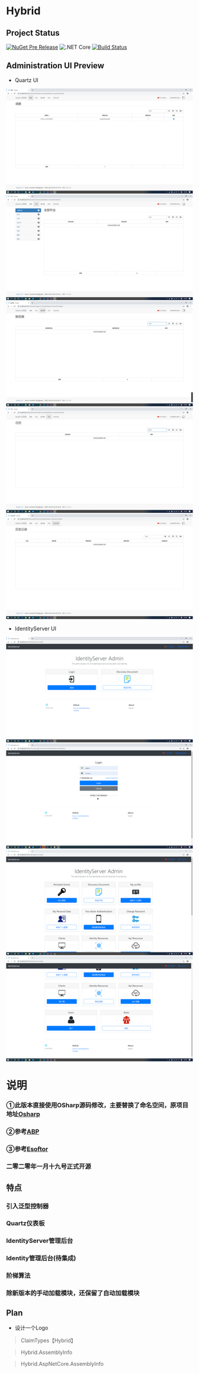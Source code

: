 # Hybrid

## Project Status

[![NuGet Pre Release](https://img.shields.io/nuget/vpre/Hybrid.svg)](https://www.nuget.org/packages/Hybrid/)
![.NET Core](https://github.com/ArcherTrister/Hybrid/workflows/.NET%20Core/badge.svg)
[![Build Status](https://dev.azure.com/ArcherTrister/Hybrid/_apis/build/status/ArcherTrister.Hybrid?branchName=master)](https://dev.azure.com/ArcherTrister/Hybrid/_build/latest?definitionId=3&branchName=master)

## Administration UI Preview

- Quartz UI

![Quartz-Admin-Preview](docs/Images/Quartz-Admin-Preview1.png)
![Quartz-Admin-Preview](docs/Images/Quartz-Admin-Preview2.png)
![Quartz-Admin-Preview](docs/Images/Quartz-Admin-Preview3.png)
![Quartz-Admin-Preview](docs/Images/Quartz-Admin-Preview4.png)
![Quartz-Admin-Preview](docs/Images/Quartz-Admin-Preview5.png)

- IdentityServer UI

![IdentityServer-Admin-Preview](docs/Images/IdentityServer-Admin-Preview1.png)
![IdentityServer-Admin-Preview](docs/Images/IdentityServer-Admin-Preview4.png)
![IdentityServer-Admin-Preview](docs/Images/IdentityServer-Admin-Preview2.png)
![IdentityServer-Admin-Preview](docs/Images/IdentityServer-Admin-Preview3.png)

# 说明
### ①此版本直接使用OSharp源码修改，主要替换了命名空间，原项目地址<a href="https://github.com/i66soft/osharp" target="_blank">Osharp</a>
### ②参考<a href="https://github.com/aspnetboilerplate/aspnetboilerplate" target="_blank">ABP</a>
### ③参考<a href="https://github.com/tanmingchao/esoftor-master" target="_blank">Esoftor</a>
### 二零二零年一月十九号正式开源

## 特点
### 引入泛型控制器
### Quartz仪表板
### IdentityServer管理后台
### Identity管理后台(待集成)
### 阶梯算法
### 除新版本的手动加载模块，还保留了自动加载模块

## Plan

- 设计一个Logo

> ClaimTypes【Hybrid】

> Hybrid.AssemblyInfo

> Hybrid.AspNetCore.AssemblyInfo




